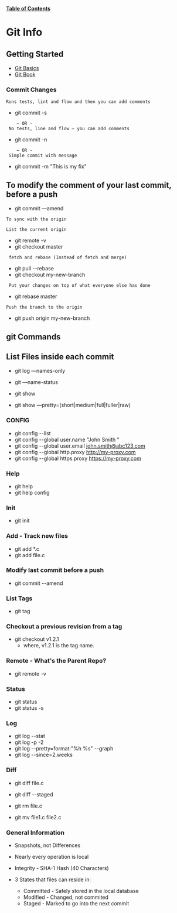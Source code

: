 [**Table of Contents**](index.md)

# Git Info

## Getting Started
* [Git Basics](https://git-scm.com/book/en/v2/Getting-Started-Git-Basics)
* [Git Book](https://git-scm.com/book/en/v2)

### Commit Changes
 ``` 
 Runs tests, lint and flow and then you can add comments 
 ```
* git commit -s 
```
    — OR -
 No tests, line and flow — you can add comments
 ```
* git commit -n
```
    — OR -
 Simple commit with message
```
  * git commit -m "This is my fix"


## To modify the comment of your last commit, before a push
 
  * git commit —amend
 
 ```
 To sync with the origin
 ```
 
 ```List the current origin```
  * git remote -v
  * git checkout master

``` fetch and rebase (Instead of fetch and merge)```
  * git pull  --rebase
  * git checkout my-new-branch

``` Put your changes on top of what everyone else has done```
  * git rebase master	
 
```Push the branch to the origin```

  * git push origin my-new-branch


## git Commands


## List Files inside each commit

* git log —names-only
* git —name-status

* git show
* git show —pretty=(short|medium|full|fuller|raw)


### CONFIG
* git config --list
* git config --global user.name "John Smith "
* git config --global user.email john.smith@abc123.com
* git config --global http.proxy http://my-proxy.com
* git config --global https.proxy https://my-proxy.com


### Help
* git help  <verb>
* git help config

### Init
* git init
 
### Add - Track new files
* git add *.c
* git add file.c

### Modify last commit before a push
* git commit  --amend

### List Tags
* git tag

### Checkout a previous revision from a tag
* git checkout v1.2.1
  * where, v1.2.1 is the tag name.

### Remote - What's the Parent Repo?
* git remote -v
 
### Status
* git status
* git status -s

### Log
* git log --stat
* git log  -p  -2
* git log  --pretty=format:"%h  %s"  --graph
* git log  --since=2.weeks

### Diff
* git diff  file.c
* git diff  --staged
 
* git rm file.c
* git mv file1.c  file2.c
 

### General Information
* Snapshots, not Differences

* Nearly every operation is local

* Integrity - SHA-1 Hash (40 Characters)

* 3 States that files can reside in:
    * Committed - Safely stored in the local database
    * Modified - Changed, not commited
    * Staged - Marked to go into the next commit


